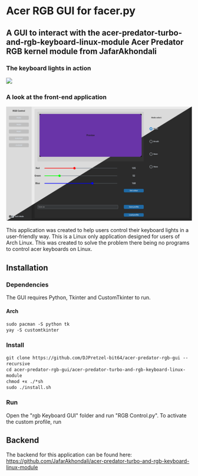 # Acer RGB GUI for facer.py
## A GUI to interact with the acer-predator-turbo-and-rgb-keyboard-linux-module Acer Predator RGB kernel module from JafarAkhondali

### The keyboard lights in action
![](https://raw.githubusercontent.com/JafarAkhondali/acer-predator-turbo-and-rgb-keyboard-linux-module/main/keyboard.webp)

### A look at the front-end application
![](https://raw.githubusercontent.com/ample-samples/web-portfolio/190384147cc67410606e54d72615f6b22b3a66ed/src/files/pictures/RGB%20Acer%20GUI.png)

This application was created to help users control their keyboard lights in a user-friendly way. This is a Linux only application designed for users of Arch Linux. This was created to solve the problem there being no programs to control acer keyboards on Linux.

## Installation

### Dependencies
The GUI requires Python, Tkinter and CustomTkinter to run.

#### Arch
```
sudo pacman -S python tk
yay -S customtkinter
```

### Install
```
git clone https://github.com/DJPretzel-bit64/acer-predator-rgb-gui --recursive
cd acer-predator-rgb-gui/acer-predator-turbo-and-rgb-keyboard-linux-module
chmod +x ./*sh
sudo ./install.sh
```

### Run
Open the "rgb Keyboard GUI" folder and run "RGB Control.py". To activate the custom profile, run 

## Backend
The backend for this application can be found here: https://github.com/JafarAkhondali/acer-predator-turbo-and-rgb-keyboard-linux-module
